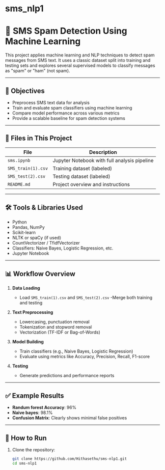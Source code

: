 # sms_nlp1
# 📱 SMS Spam Detection Using Machine Learning

This project applies machine learning and NLP techniques to detect spam messages from SMS text. It uses a classic dataset split into training and testing sets and explores several supervised models to classify messages as "spam" or "ham" (not spam).

---

## 🎯 Objectives

- Preprocess SMS text data for analysis
- Train and evaluate spam classifiers using machine learning
- Compare model performance across various metrics
- Provide a scalable baseline for spam detection systems

---

## 📁 Files in This Project

| File                 | Description                                  |
|----------------------|----------------------------------------------|
| `sms.ipynb`          | Jupyter Notebook with full analysis pipeline |
| `SMS_train(1).csv`   | Training dataset (labeled)                   |
| `SMS_test(2).csv`    | Testing dataset (labeled)                    |
| `README.md`          | Project overview and instructions            |

---

## 🛠️ Tools & Libraries Used

- Python
- Pandas, NumPy
- Scikit-learn
- NLTK or spaCy (if used)
- CountVectorizer / TfidfVectorizer
- Classifiers: Naive Bayes, Logistic Regression, etc.
- Jupyter Notebook

---

## 📊 Workflow Overview

1. **Data Loading**
   - Load `SMS_train(1).csv` and `SMS_test(2).csv`
   -Merge both training and testing

2. **Text Preprocessing**
   - Lowercasing, punctuation removal
   - Tokenization and stopword removal
   - Vectorization (TF-IDF or Bag-of-Words)

3. **Model Building**
   - Train classifiers (e.g., Naive Bayes, Logistic Regression)
   - Evaluate using metrics like Accuracy, Precision, Recall, F1-score

4. **Testing**
   - Generate predictions and performance reports

---

## ✅ Example Results



- **Randum forest Accuracy**: 96%  
- **Naive bayes**: 98.1%   
- **Confusion Matrix**: Clearly shows minimal false positives

---

## 🚀 How to Run

1. Clone the repository:
   ```bash
   git clone https://github.com/Hithasethu/sms-nlp1.git
   cd sms-nlp1
